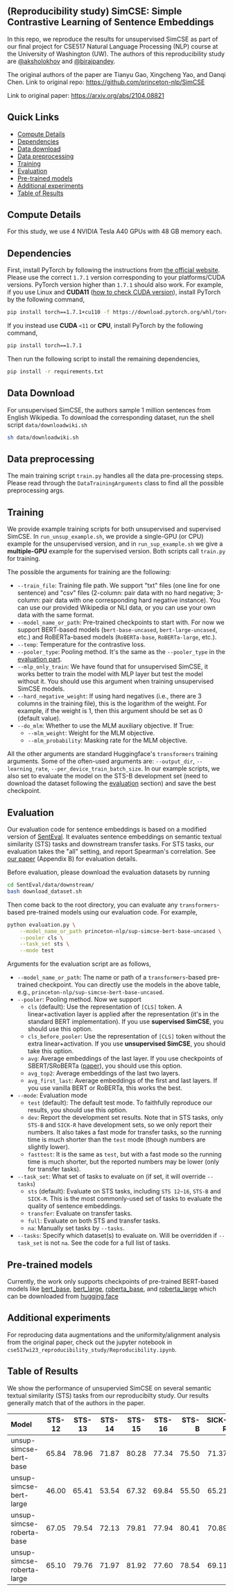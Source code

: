 ## (Reproducibility study) SimCSE: Simple Contrastive Learning of Sentence Embeddings

In this repo, we reproduce the results for unsupervised SimCSE as part of our final project for CSE517 Natural Language Processing (NLP) course at the University of Washington (UW). The authors of this reproducibility study are [@aksholokhov](https://github.com/aksholokhov) and [@birajpandey](https://github.com/birajpandey). 

The original authors of the paper are Tianyu Gao, Xingcheng Yao, and Danqi Chen. 
Link to original repo: https://github.com/princeton-nlp/SimCSE 

Link to original paper: https://arxiv.org/abs/2104.08821


## Quick Links

  - [Compute Details](#compute-details)
  - [Dependencies](#dependencies)
  - [Data download](#data-download)
  - [Data preprocessing](#data-preprocess)
  - [Training](#training)
  - [Evaluation](#evaluation)
  - [Pre-trained models](#pretrained)
  - [Additional experiments](#additional-exp)
  - [Table of Results](#main-results)


## Compute Details

For this study, we use 4 NVIDIA Tesla A40 GPUs with 48 GB memory each. 

## Dependencies

First, install PyTorch by following the instructions from [the official website](https://pytorch.org). Please use the correct `1.7.1` version corresponding to your platforms/CUDA versions. PyTorch version higher than `1.7.1` should also work. For example, if you use Linux and **CUDA11** ([how to check CUDA version](https://varhowto.com/check-cuda-version/)), install PyTorch by the following command,

```bash
pip install torch==1.7.1+cu110 -f https://download.pytorch.org/whl/torch_stable.html
```

If you instead use **CUDA** `<11` or **CPU**, install PyTorch by the following command,

```bash
pip install torch==1.7.1
```


Then run the following script to install the remaining dependencies,

```bash
pip install -r requirements.txt
```

## Data Download
For unsupervised SimCSE, the authors sample 1 million sentences from English Wikipedia. To download the corresponding dataset, run the shell script `data/downloadwiki.sh`


```bash
sh data/downloadwiki.sh
```


## Data preprocessing
The main training script `train.py` handles all the data pre-processing steps. Please read through the `DataTrainingArguments` class to find all the possible preprocessing args.


## Training
We provide example training scripts for both unsupervised and supervised SimCSE. 
In `run_unsup_example.sh`, we provide a single-GPU (or CPU) example for the unsupervised version, and in `run_sup_example.sh` we give a **multiple-GPU** example for the supervised version. Both scripts call `train.py` for training. 

The possible the arguments for training are the following:
* `--train_file`: Training file path. We support "txt" files (one line for one sentence) and "csv" files (2-column: pair data with no hard negative; 3-column: pair data with one corresponding hard negative instance). You can use our provided Wikipedia or NLI data, or you can use your own data with the same format.
* `--model_name_or_path`: Pre-trained checkpoints to start with. For now we support BERT-based models (`bert-base-uncased`, `bert-large-uncased`, etc.) and RoBERTa-based models (`RoBERTa-base`, `RoBERTa-large`, etc.).
* `--temp`: Temperature for the contrastive loss.
* `--pooler_type`: Pooling method. It's the same as the `--pooler_type` in the [evaluation part](#evaluation).
* `--mlp_only_train`: We have found that for unsupervised SimCSE, it works better to train the model with MLP layer but test the model without it. You should use this argument when training unsupervised SimCSE models.
* `--hard_negative_weight`: If using hard negatives (i.e., there are 3 columns in the training file), this is the logarithm of the weight. For example, if the weight is 1, then this argument should be set as 0 (default value).
* `--do_mlm`: Whether to use the MLM auxiliary objective. If True:
  * `--mlm_weight`: Weight for the MLM objective.
  * `--mlm_probability`: Masking rate for the MLM objective.

All the other arguments are standard Huggingface's `transformers` training arguments. Some of the often-used arguments are: `--output_dir`, `--learning_rate`, `--per_device_train_batch_size`. In our example scripts, we also set to evaluate the model on the STS-B development set (need to download the dataset following the [evaluation](#evaluation) section) and save the best checkpoint.


## Evaluation
Our evaluation code for sentence embeddings is based on a modified version of [SentEval](https://github.com/facebookresearch/SentEval). It evaluates sentence embeddings on semantic textual similarity (STS) tasks and downstream transfer tasks. For STS tasks, our evaluation takes the "all" setting, and report Spearman's correlation. See [our paper](https://arxiv.org/pdf/2104.08821.pdf) (Appendix B) for evaluation details.

Before evaluation, please download the evaluation datasets by running
```bash
cd SentEval/data/downstream/
bash download_dataset.sh
```

Then come back to the root directory, you can evaluate any `transformers`-based pre-trained models using our evaluation code. For example,
```bash
python evaluation.py \
    --model_name_or_path princeton-nlp/sup-simcse-bert-base-uncased \
    --pooler cls \
    --task_set sts \
    --mode test
```

Arguments for the evaluation script are as follows,

* `--model_name_or_path`: The name or path of a `transformers`-based pre-trained checkpoint. You can directly use the models in the above table, e.g., `princeton-nlp/sup-simcse-bert-base-uncased`.
* `--pooler`: Pooling method. Now we support
    * `cls` (default): Use the representation of `[CLS]` token. A linear+activation layer is applied after the representation (it's in the standard BERT implementation). If you use **supervised SimCSE**, you should use this option.
    * `cls_before_pooler`: Use the representation of `[CLS]` token without the extra linear+activation. If you use **unsupervised SimCSE**, you should take this option.
    * `avg`: Average embeddings of the last layer. If you use checkpoints of SBERT/SRoBERTa ([paper](https://arxiv.org/abs/1908.10084)), you should use this option.
    * `avg_top2`: Average embeddings of the last two layers.
    * `avg_first_last`: Average embeddings of the first and last layers. If you use vanilla BERT or RoBERTa, this works the best.
* `--mode`: Evaluation mode
    * `test` (default): The default test mode. To faithfully reproduce our results, you should use this option.
    * `dev`: Report the development set results. Note that in STS tasks, only `STS-B` and `SICK-R` have development sets, so we only report their numbers. It also takes a fast mode for transfer tasks, so the running time is much shorter than the `test` mode (though numbers are slightly lower).
    * `fasttest`: It is the same as `test`, but with a fast mode so the running time is much shorter, but the reported numbers may be lower (only for transfer tasks).
* `--task_set`: What set of tasks to evaluate on (if set, it will override `--tasks`)
    * `sts` (default): Evaluate on STS tasks, including `STS 12~16`, `STS-B` and `SICK-R`. This is the most commonly-used set of tasks to evaluate the quality of sentence embeddings.
    * `transfer`: Evaluate on transfer tasks.
    * `full`: Evaluate on both STS and transfer tasks.
    * `na`: Manually set tasks by `--tasks`.
* `--tasks`: Specify which dataset(s) to evaluate on. Will be overridden if `--task_set` is not `na`. See the code for a full list of tasks.



## Pre-trained models 
Currently, the work only supports checkpoints of pre-trained BERT-based models like [bert_base](https://huggingface.co/bert-base-uncased), [bert_large](https://huggingface.co/bert-large-uncased), [roberta_base](https://huggingface.co/roberta-base), and [roberta_large](https://huggingface.co/roberta-large) which can be downloaded from [hugging face](https://huggingface.co)


## Additional experiments
For reproducing data augmentations and the uniformity/alignment analysis from the original paper, check out the jupyter notebook in `cse517wi23_reproducibility_study/Reproducibility.ipynb`.


## Table of Results
We show the performance of unsupervied SimCSE on several semantic textual similarity (STS) tasks from our reproducibilty study. Our results generally match that of the authors in the paper.


|        Model       |STS-12  | STS-13 | STS-14 | STS-15 |STS-16 | STS-B | SICK-R | Avg. |
|:--------------|:-------:|:-----:|:--------:|:---------:|:-------:|-------:|-------:|-------:|
| unsup-simcse-bert-base   | 65.84 | 78.96 | 71.87 | 80.28 | 77.34 | 75.50 | 71.37 | 74.45 |
| unsup-simcse-bert-large  | 46.00 | 65.41 | 53.54 | 67.32 | 69.84 | 55.50 | 65.21 | 60.40 |
| unsup-simcse-roberta-base | 67.05 | 79.54 | 72.13 | 79.81 | 77.94 | 80.41 | 70.89 | 75.40 |
| unsup-simcse-roberta-large | 65.10 | 79.76 | 71.97 | 81.92 | 77.60 | 78.54 | 69.11 | 74.86 |



